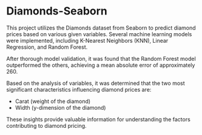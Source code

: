 
<body>
    <div class="container">
        <h1>Diamonds-Seaborn</h1>
        <p>This project utilizes the Diamonds dataset from Seaborn to predict diamond prices based on various given variables. Several machine learning models were implemented, including K-Nearest Neighbors (KNN), Linear Regression, and Random Forest.</p>
        <p>After thorough model validation, it was found that the Random Forest model outperformed the others, achieving a mean absolute error of approximately 260.</p>
        <p>Based on the analysis of variables, it was determined that the two most significant characteristics influencing diamond prices are:</p>
        <ul>
            <li>Carat (weight of the diamond)</li>
            <li>Width (y-dimension of the diamond)</li>
        </ul>
        <p>These insights provide valuable information for understanding the factors contributing to diamond pricing.</p>
    </div>
</body>
</html>
